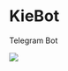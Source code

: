 # KieBot

Telegram Bot 

![](https://i.pinimg.com/originals/9b/fe/d5/9bfed5ee383b7b9f11ee3caea308d8a0.gif)
